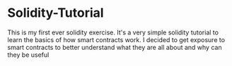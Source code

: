 # Solidity-Tutorial

This is my first ever solidity exercise. It's a very simple solidity tutorial to learn the basics of how smart contracts work. I decided to get exposure to smart contracts to better understand what they are all about and why can they be useful 
